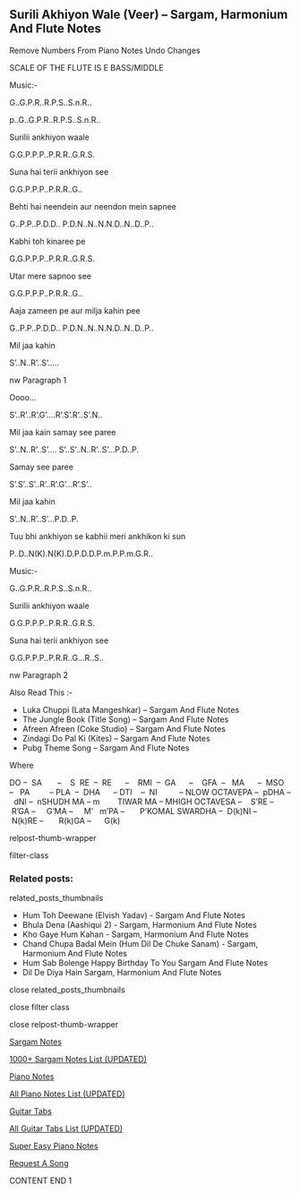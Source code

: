 
## Surili Akhiyon Wale (Veer) – Sargam, Harmonium And Flute Notes

Remove Numbers From Piano Notes
Undo Changes

SCALE OF THE FLUTE IS E BASS/MIDDLE

Music:-

G..G.P.R..R.P.S..S.n.R..

p..G..G.P.R..R.P.S..S.n.R..

Surilii ankhiyon waale

G.G.P.P.P..P.R.R..G.R.S.

Suna hai terii ankhiyon see

G.G.P.P.P..P.R.R..G..

Behti hai neendein aur neendon mein sapnee

G..P.P..P.D.D.. P.D.N..N..N.N.D..N..D..P..

Kabhi toh kinaree pe

G.G.P.P.P..P.R.R..G.R.S.

Utar mere sapnoo see

G.G.P.P.P..P.R.R..G..

Aaja zameen pe aur milja kahin pee

G..P.P..P.D.D.. P.D.N..N..N.N.D..N..D..P..

Mil jaa kahin

S’..N..R’..S’…..

nw Paragraph 1

Oooo…

S’..R’..R’.G’….R’.S’.R’..S’.N..

Mil jaa kain samay see paree

S’..N..R’..S’…. S’..S’..N..R’..S’…P.D..P.

Samay see paree

S’.S’..S’..R’..R’.G’…R’.S’..

Mil jaa kahin

S’..N..R’..S’…P.D..P.

Tuu bhi ankhiyon se kabhii meri ankhikon ki sun

P..D..N(K).N(K).D.P.D.D.P.m.P.P.m.G.R..

Music:-

G..G.P.R..R.P.S..S.n.R..

Surilii ankhiyon waale

G.G.P.P.P..P.R.R..G.R.S.

Suna hai terii ankhiyon see

G.G.P.P.P..P.R.R..G…R..S..



nw Paragraph 2

Also Read This :-



* Luka Chuppi (Lata Mangeshkar) – Sargam And Flute Notes
* The Jungle Book (Title Song) – Sargam And Flute Notes
* Afreen Afreen (Coke Studio) – Sargam And Flute Notes
* Zindagi Do Pal Ki (Kites) – Sargam And Flute Notes
* Pubg Theme Song – Sargam And Flute Notes

Where



DO –  SA       –    S  RE  –  RE      –    RMI  –  GA      –    GFA  –   MA      –  MSO  –   PA         – PLA  –  DHA      – DTI    –  NI          – NLOW OCTAVEPA –  pDHA –  dNI –  nSHUDH MA – m        TIWAR MA – MHIGH OCTAVESA –    S’RE –     R’GA –     G’MA –     M’   m’PA –       P’KOMAL SWARDHA –  D(k)NI –       N(k)RE –       R(k)GA –      G(k)



relpost-thumb-wrapper

filter-class

### Related posts:

related_posts_thumbnails

* Hum Toh Deewane (Elvish Yadav) - Sargam And Flute Notes
* Bhula Dena (Aashiqui 2) - Sargam, Harmonium And Flute Notes
* Kho Gaye Hum Kahan - Sargam, Harmonium And Flute Notes
* Chand Chupa Badal Mein (Hum Dil De Chuke Sanam) - Sargam, Harmonium And Flute Notes
* Hum Sab Bolenge Happy Birthday To You Sargam And Flute Notes
* Dil De Diya Hain Sargam, Harmonium And Flute Notes

close related_posts_thumbnails

close filter class

close relpost-thumb-wrapper

[Sargam Notes](https://www.notationsworld.com/sargam-notes.html)

[1000+ Sargam Notes List (UPDATED)](https://www.notationsworld.com/all-songs-list-sargam-notes.html)

[Piano Notes](https://www.notationsworld.com/piano-notes.html)

[All Piano Notes List (UPDATED)](https://www.notationsworld.com/all-songs-list-piano-notes.html)

[Guitar Tabs](https://www.notationsworld.com/guitar-tabs.html)

[All Guitar Tabs List (UPDATED)](https://www.notationsworld.com/all-songs-list-guitar-tabs.html)

[Super Easy Piano Notes](https://studywall.in/)

[Request A Song](https://www.notationsworld.com/request-a-song.html)

CONTENT END 1

